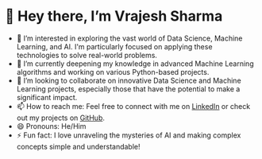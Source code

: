 # 👋 Hey there, I’m Vrajesh Sharma
- 👀 I’m interested in exploring the vast world of Data Science, Machine Learning, and AI. I'm particularly focused on applying these technologies to solve real-world problems.
- 🌱 I’m currently deepening my knowledge in advanced Machine Learning algorithms and working on various Python-based projects.
- 💞️ I’m looking to collaborate on innovative Data Science and Machine Learning projects, especially those that have the potential to make a significant impact.
- 📫 How to reach me: Feel free to connect with me on [LinkedIn](https://www.linkedin.com/in/vrajesharma-7-dsa/) or check out my projects on [GitHub](https://github.com/Vrajesh-Sharma).
- 😄 Pronouns: He/Him
- ⚡ Fun fact: I love unraveling the mysteries of AI and making complex concepts simple and understandable!

